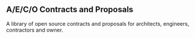 ## A/E/C/O Contracts and Proposals
A library of open source contracts and proposals for architects, engineers, contractors and owner.
